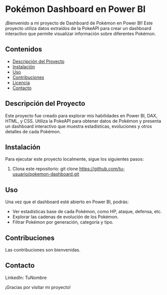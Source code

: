 # Pokémon Dashboard en Power BI

¡Bienvenido a mi proyecto de Dashboard de Pokémon en Power BI! Este proyecto utiliza datos extraídos de la PokeAPI para crear un dashboard interactivo que permite visualizar información sobre diferentes Pokémon.

## Contenidos

- [Descripción del Proyecto](#descripción-del-proyecto)
- [Instalación](#instalación)
- [Uso](#uso)
- [Contribuciones](#contribuciones)
- [Licencia](#licencia)
- [Contacto](#contacto)

## Descripción del Proyecto

Este proyecto fue creado para explorar mis habilidades en Power BI, DAX, HTML, y CSS. Utiliza la PokeAPI para obtener datos de Pokémon y presenta un dashboard interactivo que muestra estadísticas, evoluciones y otros detalles de cada Pokémon.

## Instalación

Para ejecutar este proyecto localmente, sigue los siguientes pasos:

1. Clona este repositorio:
   git clone https://github.com/tu-usuario/pokemon-dashboard.git
   
## Uso

Una vez que el dashboard esté abierto en Power BI, podrás:
- Ver estadísticas base de cada Pokémon, como HP, ataque, defensa, etc.
- Explorar las cadenas de evolución de los Pokémon.
- Filtrar Pokémon por generación, categoría y tipo.

## Contribuciones
Las contribuciones son bienvenidas. 

## Contacto

LinkedIn: TuNombre

¡Gracias por visitar mi proyecto!
